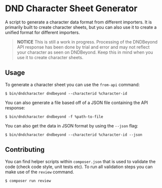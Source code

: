 # DND Character Sheet Generator

A script to generate a character data format from different importers.
It is primarily built to create character sheets, but you can also use
it to create a unified format for different importers.

> **NOTICE**
> This is still a work in progress. Processing of the DNDBeyond API
> response has been done by trial and error and may not reflect
> your character as seen on DNDBeyond. Keep this in mind when you
> use it to create character sheets.

## Usage

To generate a character sheet you can use the `from-api` command:

    $ bin/dndcharacter dndbeyond --characterid %character-id

You can also generate a file based off of a JSON file containing the
API response:

    $ bin/dndcharacter dndbeyond -f %path-to-file

You can also get the data in JSON format by using the `--json` flag:

    $ bin/dndcharacter dndbeyond --characterid %character-id --json

## Contributing

You can find helper scripts within `composer.json` that is used to
validate the code (check code style, unit tests etc). To run all
validation steps you can make use of the `review` command.

    $ composer run review
